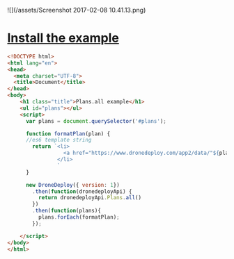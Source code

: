 ![](/assets/Screenshot 2017-02-08 10.41.13.png)

# [Install the example](https://www.dronedeploy.com/app2/applications/589b57cdc256798c1c4cd1c9/install)

```html
<!DOCTYPE html>
<html lang="en">
<head>
  <meta charset="UTF-8">
  <title>Document</title>
</head>
<body>
    <h1 class="title">Plans.all example</h1>
    <ul id="plans"></ul>
    <script>
      var plans = document.querySelector('#plans');

      function formatPlan(plan) {
      //es6 template string
        return `<li>
                  <a href="https://www.dronedeploy.com/app2/data/"${plan.id}" target="_blank">${plan.name}</a> by ${plan.username}
                </li>
                `
      }

      new DroneDeploy({ version: 1})
        .then(function(dronedeployApi) {
          return dronedeployApi.Plans.all()
        })
        .then(function(plans){
          plans.forEach(formatPlan);
        });

    </script>
</body>
</html>
```




